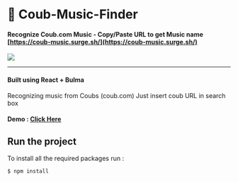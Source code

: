 # 🎵 Coub-Music-Finder
#### Recognize Coub.com Music - Copy/Paste URL to get Music name [https://coub-music.surge.sh/](https://coub-music.surge.sh/)
![](https://i.imgur.com/2V6ckSE.png)

--------

#### Built using React + Bulma

Recognizing music from Coubs (coub.com) Just insert coub URL in search box

#### Demo : [Click Here](https://coub-music.surge.sh/)

## Run the project

To install all the required packages run :

```
$ npm install
```

